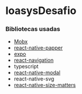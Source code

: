 # IoasysDesafio

### Bibliotecas usadas
  - [Mobx](https://mobx.js.org/README.html)
  - [react-native-papper](https://callstack.github.io/react-native-paper/)
  - [expo](https://expo.dev/)
  - [react-navigation](https://reactnavigation.org/)
  - typescript
  - [react-native-modal](https://www.npmjs.com/package/react-native-modal)
  - react-native-svg
  - [react-native-size-matters](https://github.com/nirsky/react-native-size-matters)
